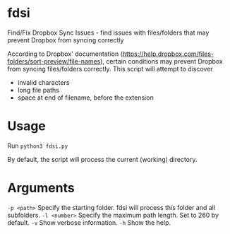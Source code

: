 # fdsi
Find/Fix Dropbox Sync Issues - find issues with files/folders that may prevent Dropbox from syncing correctly 

According to Dropbox' documentation (https://help.dropbox.com/files-folders/sort-preview/file-names), certain conditions may prevent Dropbox from syncing files/folders correctly.
This script will attempt to discover
* invalid characters
* long file paths
* space at end of filename, before the extension

# Usage

Run `python3 fdsi.py`

By default, the script will process the current (working) directory.

# Arguments

`-p <path>`     Specify the starting folder. fdsi will process this folder and all subfolders.
`-l <number>`   Specify the maximum path length. Set to 260 by default.
`-v`            Show verbose information.
`-h`            Show the help.

